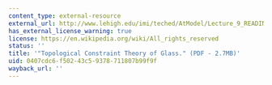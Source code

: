 ```yaml
---
content_type: external-resource
external_url: http://www.lehigh.edu/imi/teched/AtModel/Lecture_9_READING_Micoulaut_Atomistics_Glass_Course.pdf
has_external_license_warning: true
license: https://en.wikipedia.org/wiki/All_rights_reserved
status: ''
title: '"Topological Constraint Theory of Glass." (PDF - 2.7MB)'
uid: 0407cdc6-f502-43c5-9378-711807b99f9f
wayback_url: ''
---
```

